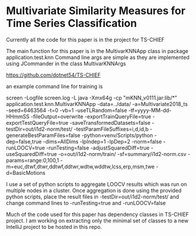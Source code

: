 # Multivariate Similarity Measures for Time Series Classification

Currently all the code for this paper is in the project for TS-CHIEF


The main function for this paper is in the MultivarKNNApp class in package application.test.knn
Command line args are simple as they are implemented using JCommander in the class MultivarKNNArgs


https://github.com/dotnet54/TS-CHIEF


an example command line for training is

screen -Logfile screen.log -L java -Xmx64g -cp "mKNN_v0111.jar:lib/*" application.test.knn.MultivarKNNApp -data=../data/ -a=Multivariate2018_ts -seed=6463564 -t=0 -vb=1 -useTLRandom=false -tf=yyyy-MM-dd-HHmmSS -fileOutput=overwrite -exportTrainQueryFile=true -exportTestQueryFile=true -saveTransformedDatasets=false -testDir=out/i1d2-norm/test/ -testParamFileSuffixes=i,d,id,b -generateBestParamFiles=false -python=venv/Scripts/python -dep=false,true -dims=AllDims -lpIndep=1 -lpDep=2 -norm=false -runLOOCV=true -runTesting=false -adjustSquaredDiff=true -useSquaredDiff=true -o=out/i1d2-norm/train/ -sf=summary/i1d2-norm.csv -params=range:0,100,1 -m=euc,dtwf,dtwr,ddtwf,ddtwr,wdtw,wddtw,lcss,erp,msm,twe -d=BasicMotions

I use a set of python scripts to aggregate LOOCV results which was run on multiple nodes in a cluster. 
Once aggregation is done using the provided python scripts, place the result files in -testDir=out/i1d2-norm/test/ and change command lines to -runTesting=true and -runLOOCV=false 

Much of the code used for this paper has dependency classes in TS-CHIEF project.
I am working on extracting only the minimal set of classes to a new IntelliJ project to be hosted in this repo.
